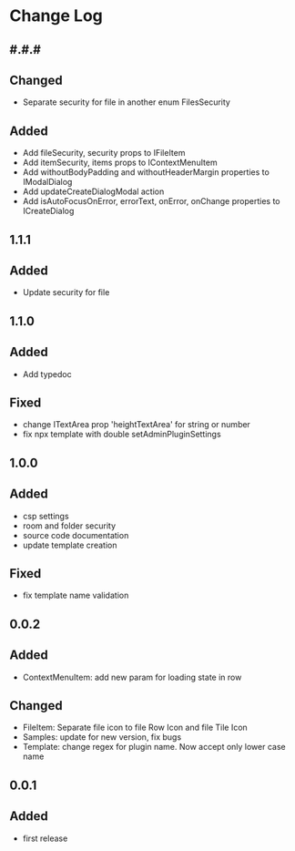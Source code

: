 # Change Log

## #.#.#

## Changed

- Separate security for file in another enum FilesSecurity

## Added

- Add fileSecurity, security props to IFileItem
- Add itemSecurity, items props to IContextMenuItem
- Add withoutBodyPadding and withoutHeaderMargin properties to IModalDialog
- Add updateCreateDialogModal action
- Add isAutoFocusOnError, errorText, onError, onChange properties to ICreateDialog

## 1.1.1

## Added

- Update security for file

## 1.1.0

## Added

- Add typedoc

## Fixed

- change ITextArea prop 'heightTextArea' for string or number
- fix npx template with double setAdminPluginSettings

## 1.0.0

## Added

- csp settings
- room and folder security
- source code documentation
- update template creation

## Fixed

- fix template name validation

## 0.0.2

## Added

- ContextMenuItem: add new param for loading state in row

## Changed

- FileItem: Separate file icon to file Row Icon and file Tile Icon
- Samples: update for new version, fix bugs
- Template: change regex for plugin name. Now accept only lower case name

## 0.0.1

## Added

- first release
